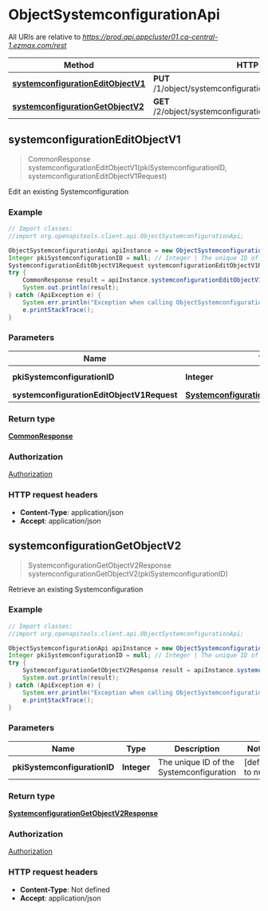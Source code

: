 # ObjectSystemconfigurationApi

All URIs are relative to *https://prod.api.appcluster01.ca-central-1.ezmax.com/rest*

Method | HTTP request | Description
------------- | ------------- | -------------
[**systemconfigurationEditObjectV1**](ObjectSystemconfigurationApi.md#systemconfigurationEditObjectV1) | **PUT** /1/object/systemconfiguration/{pkiSystemconfigurationID} | Edit an existing Systemconfiguration
[**systemconfigurationGetObjectV2**](ObjectSystemconfigurationApi.md#systemconfigurationGetObjectV2) | **GET** /2/object/systemconfiguration/{pkiSystemconfigurationID} | Retrieve an existing Systemconfiguration



## systemconfigurationEditObjectV1

> CommonResponse systemconfigurationEditObjectV1(pkiSystemconfigurationID, systemconfigurationEditObjectV1Request)

Edit an existing Systemconfiguration



### Example

```java
// Import classes:
//import org.openapitools.client.api.ObjectSystemconfigurationApi;

ObjectSystemconfigurationApi apiInstance = new ObjectSystemconfigurationApi();
Integer pkiSystemconfigurationID = null; // Integer | The unique ID of the Systemconfiguration
SystemconfigurationEditObjectV1Request systemconfigurationEditObjectV1Request = new SystemconfigurationEditObjectV1Request(); // SystemconfigurationEditObjectV1Request | 
try {
    CommonResponse result = apiInstance.systemconfigurationEditObjectV1(pkiSystemconfigurationID, systemconfigurationEditObjectV1Request);
    System.out.println(result);
} catch (ApiException e) {
    System.err.println("Exception when calling ObjectSystemconfigurationApi#systemconfigurationEditObjectV1");
    e.printStackTrace();
}
```

### Parameters


Name | Type | Description  | Notes
------------- | ------------- | ------------- | -------------
 **pkiSystemconfigurationID** | **Integer**| The unique ID of the Systemconfiguration | [default to null]
 **systemconfigurationEditObjectV1Request** | [**SystemconfigurationEditObjectV1Request**](SystemconfigurationEditObjectV1Request.md)|  |

### Return type

[**CommonResponse**](CommonResponse.md)

### Authorization

[Authorization](../README.md#Authorization)

### HTTP request headers

- **Content-Type**: application/json
- **Accept**: application/json


## systemconfigurationGetObjectV2

> SystemconfigurationGetObjectV2Response systemconfigurationGetObjectV2(pkiSystemconfigurationID)

Retrieve an existing Systemconfiguration



### Example

```java
// Import classes:
//import org.openapitools.client.api.ObjectSystemconfigurationApi;

ObjectSystemconfigurationApi apiInstance = new ObjectSystemconfigurationApi();
Integer pkiSystemconfigurationID = null; // Integer | The unique ID of the Systemconfiguration
try {
    SystemconfigurationGetObjectV2Response result = apiInstance.systemconfigurationGetObjectV2(pkiSystemconfigurationID);
    System.out.println(result);
} catch (ApiException e) {
    System.err.println("Exception when calling ObjectSystemconfigurationApi#systemconfigurationGetObjectV2");
    e.printStackTrace();
}
```

### Parameters


Name | Type | Description  | Notes
------------- | ------------- | ------------- | -------------
 **pkiSystemconfigurationID** | **Integer**| The unique ID of the Systemconfiguration | [default to null]

### Return type

[**SystemconfigurationGetObjectV2Response**](SystemconfigurationGetObjectV2Response.md)

### Authorization

[Authorization](../README.md#Authorization)

### HTTP request headers

- **Content-Type**: Not defined
- **Accept**: application/json

